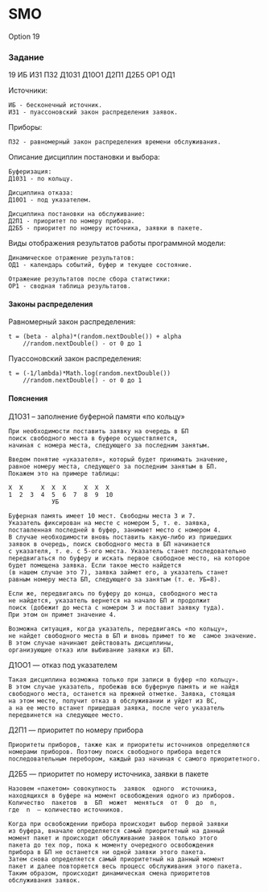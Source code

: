 # SMO
Option 19  


### Задание  
19 ИБ ИЗ1 П32 Д10З1 Д10О1 Д2П1 Д2Б5 ОР1 ОД1

Источники:  

    ИБ - бесконечный источник.  
    ИЗ1 - пуассоновский закон распределения заявок.  
    
Приборы:  

    ПЗ2 - равномерный закон распределения времени обслуживания.  
    
Описание дисциплин постановки и выбора:  

    Буферизация:  
    Д10З1 - по кольцу.  
    
    Дисциплина отказа:  
    Д10О1 - под указателем.  
    
    Дисциплина постановки на обслуживание:  
    Д2П1 - приоритет по номеру прибора.  
    Д2Б5 - приоритет по номеру источника, заявки в пакете.  
    
Виды отображения результатов работы программной модели:

    Динамическое отражение результатов:  
    ОД1 - календарь событий, буфер и текущее состояние.  
    
    Отражение результатов после сбора статистики:
    ОР1 - сводная таблица результатов.  
    
#### **Законы распределения**  
Равномерный закон распределения:  

    t = (beta - alpha)*(random.nextDouble()) + alpha  
        //random.nextDouble() - от 0 до 1  
        
Пуассоновский  закон распределения:  

    t = (-1/lambda)*Math.log(random.nextDouble())  
        //random.nextDouble() - от 0 до 1  

#### **Пояснения**  
Д1ОЗ1 – заполнение буферной памяти «по кольцу»  

    При необходимости поставить заявку на очередь в БП  
    поиск свободного места в буфере осуществляется,   
    начиная с номера места, следующего за последним занятым.  
    
    Введем понятие «указателя», который будет принимать значение,  
    равное номеру места, следующего за последним занятым в БП.  
    Покажем это на примере таблицы: 
     
    Х  Х     Х  Х  Х     Х  Х  Х  
    1  2  3  4  5  6  7  8  9  10  
                УБ  
    
    Буферная память имеет 10 мест. Свободны места 3 и 7.  
    Указатель фиксирован на месте с номером 5, т. е. заявка,  
    поставленная последней в буфер, занимает место с номером 4.  
    В случае необходимости вновь поставить какую-либо из пришедших  
    заявок в очередь, поиск свободного места в БП начинается  
    с указателя, т. е. с 5-ого места. Указатель станет последовательно  
    передвигаться по буферу и искать первое свободное место, на которое 
    будет помещена заявка. Если такое место найдется  
    (в нашем случае это 7), заявка займет его, а указатель станет  
    равным номеру места БП, следующего за занятым (т. е. УБ=8).  
    
    Если же, передвигаясь по буферу до конца, свободного места   
    не найдется, указатель вернется на начало БП и продолжит  
    поиск (добежит до места с номером 3 и поставит заявку туда).  
    При этом он примет значение 4.  
    
    Возможна ситуация, когда указатель, передвигаясь «по кольцу»,  
    не найдет свободного места в БП и вновь примет то же  самое значение.  
    В этом случае начинают действовать дисциплины,  
    организующие отказ или выбивание заявки из БП.  
    
Д1ОО1 — отказ под указателем  

    Такая дисциплина возможна только при записи в буфер «по кольцу».  
    В этом случае указатель, пробежав всю буферную память и не найдя  
    свободного места, останется на прежней отметке. Заявка, стоящая  
    на этом месте, получит отказ в обслуживании и уйдет из ВС,  
    а на ее место встанет пришедшая заявка, после чего указатель  
    передвинется на следующее место.  
    
Д2П1 — приоритет по номеру прибора  

    Приоритеты приборов, также как и приоритеты источников определяются  
    номерами приборов. Поэтому поиск свободного прибора ведется  
    последовательным перебором, каждый раз начиная с самого приоритетного.
    
Д2Б5 — приоритет по номеру источника, заявки в пакете

    Назовем «пакетом» совокупность  заявок  одного  источника,  
    находящихся в буфере на момент освобождения одного из приборов.  
    Количество  пакетов  в  БП  может  меняться  от  0  до  n,  
    где  n  — количество источников.  
    
    Когда при освобождении прибора происходит выбор первой заявки  
    из буфера, вначале определяется самый приоритетный на данный  
    момент пакет и происходит обслуживание заявок только этого  
    пакета до тех пор, пока к моменту очередного освобождения  
    прибора в БП не останется ни одной заявки этого пакета.  
    Затем снова определяется самый приоритетный на данный момент  
    пакет и далее повторяется весь процесс обслуживания этого пакета. 
    Таким образом, происходит динамическая смена приоритетов  
    обслуживания заявок.  
    